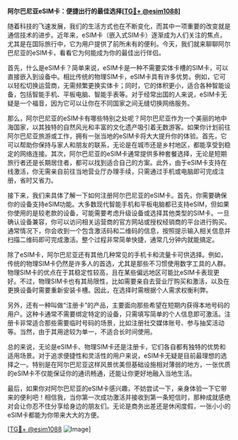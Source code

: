 **阿尔巴尼亚eSIM卡：便捷出行的最佳选择[[TG💪+ @esim1088](https://t.me/s/esim1088)]**

随着科技的飞速发展，我们的生活方式也在不断变化，而其中一项重要的改变就是通信技术的进步。近年来，eSIM卡（嵌入式SIM卡）逐渐成为人们关注的焦点，尤其是在国际旅行中，它为用户提供了前所未有的便利。今天，我们就来聊聊阿尔巴尼亚的eSIM卡，看看它为何能成为你的最佳出行伴侣。

首先，什么是eSIM卡？简单来说，eSIM卡是一种不需要实体卡槽的SIM卡，可以直接嵌入到设备中。相比传统的物理SIM卡，eSIM卡具有许多优势。例如，它可以轻松切换运营商，无需频繁更换实体卡；同时，它的体积更小，适合各种智能设备，包括智能手机、平板电脑、智能手表等。对于经常出国的人来说，eSIM卡无疑是一个福音，因为它可以让你在不同国家之间无缝切换网络服务。

那么，阿尔巴尼亚的eSIM卡有哪些特别之处呢？阿尔巴尼亚作为一个美丽的地中海国家，以其独特的自然风光和丰富的文化遗产吸引着无数游客。如果你计划前往阿尔巴尼亚旅游或工作，拥有一张当地的eSIM卡将大大提升你的体验。首先，它可以帮助你保持与家人和朋友的联系，无论是在城市还是乡村地区，都能享受到稳定的网络连接。其次，阿尔巴尼亚的eSIM卡通常提供多种套餐选择，无论是短期旅行者还是长期居住者，都可以找到适合自己的方案。此外，由于eSIM卡支持在线激活，你无需亲自前往当地营业厅办理手续，只需通过手机或电脑即可完成注册，省时又省力。

接下来，我们来具体了解一下如何注册阿尔巴尼亚的eSIM卡。首先，你需要确保你的设备支持eSIM功能。大多数现代智能手机和平板电脑都已支持eSIM，但如果你使用的是较老款的设备，可能需要考虑升级设备或选择其他类型的SIM卡。一旦确认设备兼容，你可以访问相关运营商的官方网站或授权经销商的平台进行购买。通常情况下，你会收到一个包含激活码和二维码的信息，按照提示输入相关信息并扫描二维码即可完成激活。整个过程非常简单快捷，通常几分钟内就能搞定。

除了eSIM卡，阿尔巴尼亚还有其他几种常见的手机卡和流量卡可供选择。例如，传统的物理SIM卡仍然是许多人的首选，尤其是那些不习惯使用数字工具的人群。物理SIM卡的优点在于其稳定性较高，且在某些偏远地区可能比eSIM卡表现更好。不过，物理SIM卡也有其局限性，比如需要亲自去营业厅购买和激活，以及在更换设备时需要重新安装卡槽。因此，在选择时需根据个人需求权衡利弊。

另外，还有一种叫做“注册卡”的产品，主要面向那些希望在短期内获得本地号码的用户。这种卡通常不需要绑定特定的设备，只需填写简单的个人信息即可激活。注册卡非常适合那些需要临时号码的场景，比如注册社交媒体账号、参与抽奖活动等。当然，由于其用途较为单一，不适合长时间使用。

总的来说，无论是eSIM卡、物理SIM卡还是注册卡，它们各自都有独特的优势和适用场景。对于追求便捷性和灵活性的用户来说，eSIM卡无疑是目前最理想的选择之一。特别是在阿尔巴尼亚这样风景优美但基础设施相对薄弱的地方，一张优质的eSIM卡不仅能保证你的通讯畅通，还能让你更好地融入当地生活。

最后，如果你对阿尔巴尼亚的eSIM卡感兴趣，不妨尝试一下，亲身体验一下它带来的便利吧！相信我，当你第一次成功激活并接收到第一条短信时，那种成就感绝对会让你忍不住分享给身边的朋友们。无论是商务出差还是休闲度假，一张小小的eSIM卡都能为你带来大大的方便。

[[TG💪+ @esim1088](https://t.me/s/esim1088) ![Image](https://i.postimg.cc/4NQfJmqS/Snipaste-2025-05-13-00-14-12.png)]
